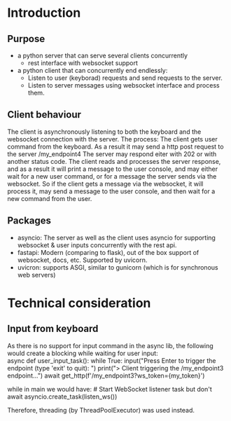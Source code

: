 # Introduction
## Purpose
- a python server that can serve several clients concurrently
  - rest interface with websocket support
- a python client that can concurrently end endlessly: 
  - Listen to user (keyborad) requests and send requests to the server.
  - Listen to server messages using websocket interface and process them.

## Client behaviour
The client is asynchronously listening to both the keyboard and the websocket connection with the server.
The process:
The client gets user command from the keyboard. As a result it may send a http post request to the server /my_endpoint4 
The server may respond eiter with 202 or with another status code.
The client reads and processes the server response, and as a result it will print a message to the user console,
and may either wait for a new user command, or for a message the server sends via the websocket.
So if the client gets a message via the websocket, it will process it, may send a message to the user console,
and then wait for a new command from the user.



## Packages
- asyncio: The server as well as the client uses asyncio for supporting websocket & user inputs concurrently with the rest api.
- fastapi: Modern (comparing to flask), out of the box support of websocket, docs, etc. Supported by uvicorn.
- uvicron: supports ASGI, similar to gunicorn (which is for synchronous web servers)



# Technical consideration



## Input from keyboard
As there is no support for input command in the async lib, the following would create a blocking while waiting for user input:  
      async def user_input_task():
         while True:
             input("Press Enter to trigger the endpoint (type 'exit' to quit): ")
             print("> Client triggering the /my_endpoint3 endpoint...")
             await get_http(f'/my_endpoint3?ws_token={my_token}')
    
while in main we would have:
     # Start WebSocket listener task but don't await
     asyncio.create_task(listen_ws())

Therefore, threading (by ThreadPoolExecutor) was used instead.

